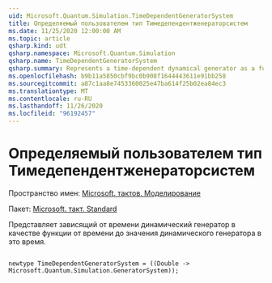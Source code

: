 ```yaml
---
uid: Microsoft.Quantum.Simulation.TimeDependentGeneratorSystem
title: Определяемый пользователем тип Тимедепендентженераторсистем
ms.date: 11/25/2020 12:00:00 AM
ms.topic: article
qsharp.kind: udt
qsharp.namespace: Microsoft.Quantum.Simulation
qsharp.name: TimeDependentGeneratorSystem
qsharp.summary: Represents a time-dependent dynamical generator as a function from time to the value of the dynamical generator at that time.
ms.openlocfilehash: b9b11a5850cbf9bc0b908f1644443611e91bb258
ms.sourcegitcommit: a87c1aa8e7453360025e47ba614f25b02ea84ec3
ms.translationtype: MT
ms.contentlocale: ru-RU
ms.lasthandoff: 11/26/2020
ms.locfileid: "96192457"
---
```

# <a name="timedependentgeneratorsystem-user-defined-type"></a>Определяемый пользователем тип Тимедепендентженераторсистем

Пространство имен: [Microsoft. тактов. Моделирование](xref:Microsoft.Quantum.Simulation)

Пакет: [Microsoft. такт. Standard](https://nuget.org/packages/Microsoft.Quantum.Standard)


Представляет зависящий от времени динамический генератор в качестве функции от времени до значения динамического генератора в это время.

```qsharp

newtype TimeDependentGeneratorSystem = ((Double -> Microsoft.Quantum.Simulation.GeneratorSystem));
```

